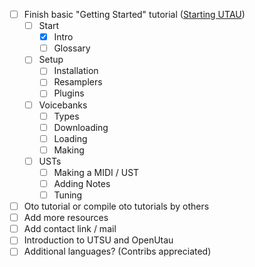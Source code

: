 - [ ] Finish basic "Getting Started" tutorial ([Starting UTAU](/start/intro))
    - [ ] Start
        - [X] Intro
        - [ ] Glossary
    - [ ] Setup
        - [ ] Installation
        - [ ] Resamplers
        - [ ] Plugins
    - [ ] Voicebanks
        - [ ] Types
        - [ ] Downloading
        - [ ] Loading
        - [ ] Making
    - [ ] USTs
      - [ ] Making a MIDI / UST
      - [ ] Adding Notes
      - [ ] Tuning
- [ ] Oto tutorial or compile oto tutorials by others
- [ ] Add more resources
- [ ] Add contact link / mail
- [ ] Introduction to UTSU and OpenUtau
- [ ] Additional languages? (Contribs appreciated)